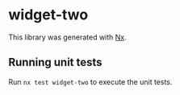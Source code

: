 # widget-two

This library was generated with [Nx](https://nx.dev).

## Running unit tests

Run `nx test widget-two` to execute the unit tests.
